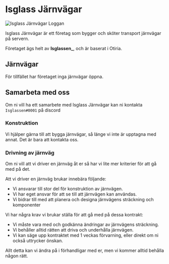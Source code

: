# Isglass Järnvägar

![Isglass Järnvägar Loggan](../../filer/isglassen/järnvägar/IsglassJärnvägar.png)

Isglass Järnvägar är ett företag som bygger och sköter transport järnvägar på servern.

Företaget ägs helt av **Isglassen_**, och är baserat i Otiria.

## Järnvägar

För tillfället har företaget inga järnvägar öppna.

## Samarbeta med oss

Om ni vill ha ett samarbete med Isglass Järnvägar kan ni kontakta `Isglassen#0001` på discord

### Konstruktion

Vi hjälper gärna till att bygga järnvägar, så länge vi inte är upptagna med annat. Det är bara att kontakta oss.

### Drivning av järnväg

Om ni vill att vi driver en järnväg åt er så har vi lite mer kriterier för att gå med på det.

Att vi driver en järnväg brukar innebära följande:

- Vi ansvarar till stor del för konstruktion av järnvägen.
- Vi har eget ansvar för att se till att järnvägen kan användas.
- Vi bidrar till med att planera och designa järnvägens sträckning och komponenter

Vi har några krav vi brukar ställa för att gå med på dessa kontrakt:

- Vi måste vara med och godkänna ändringar av järnvägens sträckning.
- Vi behåller alltid rätten att driva och underhålla järnvägen.
- Vi kan säge upp kontraktet med 1 veckas förvarning, eller direkt om ni också uttrycker önskan.

Allt detta kan vi ändra på i förhandligar med er, men vi kommer alltid behålla någon rätt.
